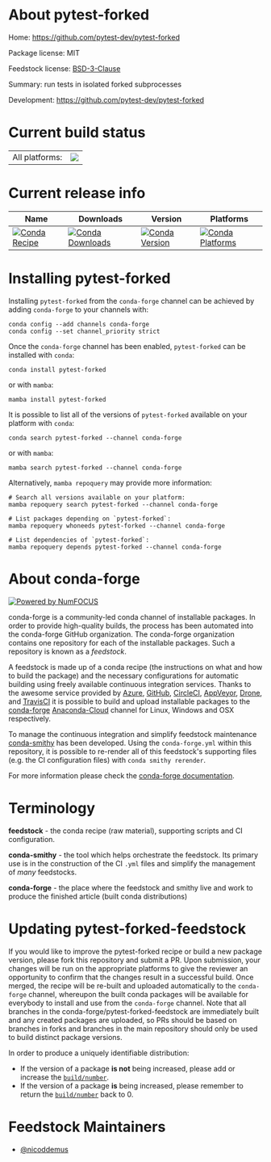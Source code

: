 About pytest-forked
===================

Home: https://github.com/pytest-dev/pytest-forked

Package license: MIT

Feedstock license: [BSD-3-Clause](https://github.com/conda-forge/pytest-forked-feedstock/blob/main/LICENSE.txt)

Summary: run tests in isolated forked subprocesses

Development: https://github.com/pytest-dev/pytest-forked

Current build status
====================


<table><tr><td>All platforms:</td>
    <td>
      <a href="https://dev.azure.com/conda-forge/feedstock-builds/_build/latest?definitionId=3275&branchName=main">
        <img src="https://dev.azure.com/conda-forge/feedstock-builds/_apis/build/status/pytest-forked-feedstock?branchName=main">
      </a>
    </td>
  </tr>
</table>

Current release info
====================

| Name | Downloads | Version | Platforms |
| --- | --- | --- | --- |
| [![Conda Recipe](https://img.shields.io/badge/recipe-pytest--forked-green.svg)](https://anaconda.org/conda-forge/pytest-forked) | [![Conda Downloads](https://img.shields.io/conda/dn/conda-forge/pytest-forked.svg)](https://anaconda.org/conda-forge/pytest-forked) | [![Conda Version](https://img.shields.io/conda/vn/conda-forge/pytest-forked.svg)](https://anaconda.org/conda-forge/pytest-forked) | [![Conda Platforms](https://img.shields.io/conda/pn/conda-forge/pytest-forked.svg)](https://anaconda.org/conda-forge/pytest-forked) |

Installing pytest-forked
========================

Installing `pytest-forked` from the `conda-forge` channel can be achieved by adding `conda-forge` to your channels with:

```
conda config --add channels conda-forge
conda config --set channel_priority strict
```

Once the `conda-forge` channel has been enabled, `pytest-forked` can be installed with `conda`:

```
conda install pytest-forked
```

or with `mamba`:

```
mamba install pytest-forked
```

It is possible to list all of the versions of `pytest-forked` available on your platform with `conda`:

```
conda search pytest-forked --channel conda-forge
```

or with `mamba`:

```
mamba search pytest-forked --channel conda-forge
```

Alternatively, `mamba repoquery` may provide more information:

```
# Search all versions available on your platform:
mamba repoquery search pytest-forked --channel conda-forge

# List packages depending on `pytest-forked`:
mamba repoquery whoneeds pytest-forked --channel conda-forge

# List dependencies of `pytest-forked`:
mamba repoquery depends pytest-forked --channel conda-forge
```


About conda-forge
=================

[![Powered by
NumFOCUS](https://img.shields.io/badge/powered%20by-NumFOCUS-orange.svg?style=flat&colorA=E1523D&colorB=007D8A)](https://numfocus.org)

conda-forge is a community-led conda channel of installable packages.
In order to provide high-quality builds, the process has been automated into the
conda-forge GitHub organization. The conda-forge organization contains one repository
for each of the installable packages. Such a repository is known as a *feedstock*.

A feedstock is made up of a conda recipe (the instructions on what and how to build
the package) and the necessary configurations for automatic building using freely
available continuous integration services. Thanks to the awesome service provided by
[Azure](https://azure.microsoft.com/en-us/services/devops/), [GitHub](https://github.com/),
[CircleCI](https://circleci.com/), [AppVeyor](https://www.appveyor.com/),
[Drone](https://cloud.drone.io/welcome), and [TravisCI](https://travis-ci.com/)
it is possible to build and upload installable packages to the
[conda-forge](https://anaconda.org/conda-forge) [Anaconda-Cloud](https://anaconda.org/)
channel for Linux, Windows and OSX respectively.

To manage the continuous integration and simplify feedstock maintenance
[conda-smithy](https://github.com/conda-forge/conda-smithy) has been developed.
Using the ``conda-forge.yml`` within this repository, it is possible to re-render all of
this feedstock's supporting files (e.g. the CI configuration files) with ``conda smithy rerender``.

For more information please check the [conda-forge documentation](https://conda-forge.org/docs/).

Terminology
===========

**feedstock** - the conda recipe (raw material), supporting scripts and CI configuration.

**conda-smithy** - the tool which helps orchestrate the feedstock.
                   Its primary use is in the construction of the CI ``.yml`` files
                   and simplify the management of *many* feedstocks.

**conda-forge** - the place where the feedstock and smithy live and work to
                  produce the finished article (built conda distributions)


Updating pytest-forked-feedstock
================================

If you would like to improve the pytest-forked recipe or build a new
package version, please fork this repository and submit a PR. Upon submission,
your changes will be run on the appropriate platforms to give the reviewer an
opportunity to confirm that the changes result in a successful build. Once
merged, the recipe will be re-built and uploaded automatically to the
`conda-forge` channel, whereupon the built conda packages will be available for
everybody to install and use from the `conda-forge` channel.
Note that all branches in the conda-forge/pytest-forked-feedstock are
immediately built and any created packages are uploaded, so PRs should be based
on branches in forks and branches in the main repository should only be used to
build distinct package versions.

In order to produce a uniquely identifiable distribution:
 * If the version of a package **is not** being increased, please add or increase
   the [``build/number``](https://docs.conda.io/projects/conda-build/en/latest/resources/define-metadata.html#build-number-and-string).
 * If the version of a package **is** being increased, please remember to return
   the [``build/number``](https://docs.conda.io/projects/conda-build/en/latest/resources/define-metadata.html#build-number-and-string)
   back to 0.

Feedstock Maintainers
=====================

* [@nicoddemus](https://github.com/nicoddemus/)

